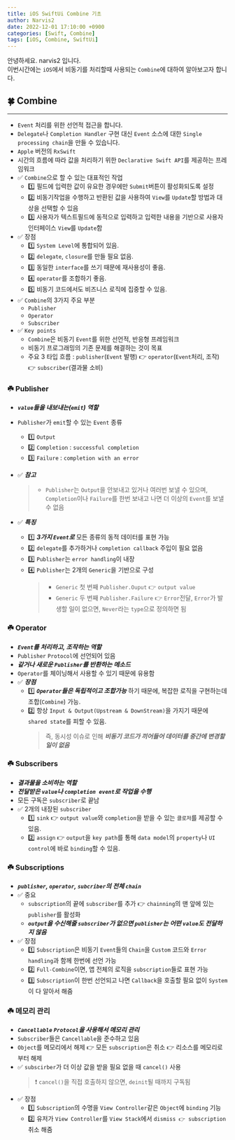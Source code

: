 ```yaml
---
title: iOS SwiftUi Combine 기초
author: Narvis2
date: 2022-12-01 17:10:00 +0900
categories: [Swift, Combine]
tags: [iOS, Combine, SwiftUi]
---
```


안녕하세요. narvis2 입니다.  
이번시간에는 `iOS`에서 비동기를 처리할때 사용되는 `Combine`에 대하여 알아보고자 합니다.

## 🍀 Combine

---

- `Event` 처리를 위한 선언적 접근을 합니다.
- `Delegate`나 `Completion Handler` 구현 대신 `Event` 소스에 대한 `Single processing chain`을 만들 수 있습니다.
- `Apple` 버전의 `RxSwift`
- 시간의 흐름에 따라 값을 처리하기 위한 `Declarative Swift API`를 제공하는 프레임워크
- ✅ `Combine`으로 할 수 있는 대표적인 작업
  - 1️⃣ 필드에 입력한 값이 유요한 경우에만 `Submit`버튼이 활성화되도록 설정
  - 2️⃣ 비동기작업을 수행하고 반환된 값을 사용하여 `View`를 `Update`할 방법과 대상을 선택할 수 있음
  - 3️⃣ 사용자가 텍스트필드에 동적으로 입력하고 입력한 내용을 기반으로 사용자 인터페이스 `View`를 `Update`함
- ✅ 장점
  - 1️⃣ `System Level`에 통합되어 있음.
  - 2️⃣ `delegate`, `closure`를 만들 필요 없음.
  - 3️⃣ 동일한 `interface`를 쓰기 때문에 재사용성이 좋음.
  - 4️⃣ `operator`를 조합하기 좋음.
  - 5️⃣ 비동기 코드에서도 비즈니스 로직에 집중할 수 있음.
- ✅ `Combine`의 3가지 주요 부분
  - `Publisher`
  - `Operator`
  - `Subscriber`
- ✅ `Key points`
  - `Combine`은 비동기 `Event`를 위한 선언적, 반응형 프레임워크
  - 비동기 프로그래밍의 기존 문제를 해결하는 것이 목표
  - 주요 3 타입 흐름 : `publisher`(`Event` 발행) 👉 `operator`(`Event`처리, 조작) 👉 `subscriber`(결과물 소비)

### ☘️ Publisher

- **_`value`들을 내보내는(`emit`) 역할_**
- `Publisher`가 `emit`할 수 있는 `Event` 종류
  - 1️⃣ `Output`
  - 2️⃣ `Completion` : `successful completion`
  - 3️⃣ `Failure` : `completion with an error`
- ✅ **_참고_**

  > - `Publisher`는 `Output`을 안보내고 있거나 여러번 보낼 수 있으며, `Completion`이나 `Failure`를 한번 보내고 나면 더 이상의 `Event`를 보낼 수 없음

- ✅ **_특징_**
  - 1️⃣ **_3가지 `Event`로_** 모든 종류의 동적 데이터를 표현 가능
  - 2️⃣ `delegate`를 추가하거나 `completion callback` 주입이 필요 없음
  - 3️⃣ `Publisher`는 `error handling`이 내장
  - 4️⃣ `Publisher`는 2개의 `Generic`을 기반으로 구성
    > - `Generic` 첫 번째 `Publisher.Ouput` 👉 `output value`
    > - `Generic` 두 번째 `Publisher.Failure` 👉 `Error`전달, `Error`가 발생할 일이 없으면, `Never`라는 `type`으로 정의하면 됨

### ☘️ Operator

- **_`Event`를 처리하고, 조작하는 역할_**
- `Publisher` `Protocol`에 선언되어 있음
- **_같거나 새로운 `Publisher`를 반환하는 메소드_**
- `Operator`를 체이닝해서 사용할 수 있기 때문에 유용함
- ✅ **_장점_**
  - 1️⃣ **_`Operator`들은 독립적이고 조합가능_** 하기 때문에, 복잡한 로직을 구현하는데 조합(`Combine`) 가능.
  - 2️⃣ 항상 `Input & Output(Upstream & DownStream)`을 가지기 때문에 `shared state`를 피할 수 있음.
    > 즉, 동시성 이슈로 인해 **_비동기 코드가 끼어들어 데이터를 중간에 변경할 일이 없음_**

### ☘️ Subscribers

- **_결과물을 소비하는 역할_**
- **_전달받은 `value`나 `completion event`로 작업을 수행_**
- 모든 구독은 `subscriber`로 끝남
- ✅ 2개의 내장된 `subscriber`
  - 1️⃣ `sink` 👉 `output value`와 `completion`을 받을 수 있는 `클로저`를 제공할 수 있음.
  - 2️⃣ `assign` 👉 `output`을 `key path`를 통해 `data model`의 `property`나 `UI control`에 바로 `binding`할 수 있음.

### ☘️ Subscriptions

- **_`publisher`, `operator`, `subcriber`의 전체 `chain`_**
- ✅ 중요
  - `subscription`의 끝에 `subscriber`를 추가 👉 `chainning`의 맨 앞에 있는 `publisher`를 활성화
  - **_`output`을 수신해줄 `subscriber`가 없으면 `publisher`는 어떤 `value`도 전달하지 않음_**
- ✅ 장점
  - 1️⃣ `Subscription`은 비동기 `Event`들의 `Chain`을 `Custom` 코드와 `Error handling`과 함께 한번에 선언 가능
  - 2️⃣ `Full-Combine`이면, 앱 전체의 로직을 `subscription`들로 표현 가능
  - 3️⃣ `Subscription`이 한번 선언되고 나면 `Callback`을 호출할 필요 없이 `System`이 다 알아서 해줌

### ☘️ 메모리 관리

- **_`Cancellable` `Protocol`을 사용해서 메모리 관리_**
- `Subscriber`들은 `Cancellable`을 준수하고 있음
- `Object`를 메모리에서 해제 👉 모든 `subscription`은 취소 👉 리소스를 메모리로부터 해제
- ✅ `subscirber`가 더 이상 값을 받을 필요 없을 때 `cancel()` 사용
  > ❗️ `cancel()`을 직접 호출하지 않으면, `deinit`될 때까지 구독됨
- ✅ 장점
  - 1️⃣ `Subscription`의 수명을 `View Controller`같은 `Object`에 `binding` 기능
  - 2️⃣ 유저가 `View Controller`를 `View Stack`에서 `dismiss 👉 subscription` 취소 해줌
